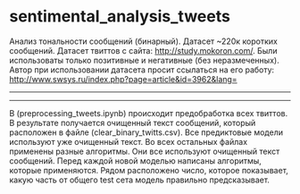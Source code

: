 # sentimental_analysis_tweets
Анализ тональности сообщений (бинарный). Датасет ~220к коротких сообщений.
Датасет твиттов с сайта: http://study.mokoron.com/.
Были использоваты только позитивные и негативные (без неразмеченных).
Автор при использовании датасета просит ссылаться на его работу: http://www.swsys.ru/index.php?page=article&id=3962&lang=
_________________________________________________________________________________________________________________________

_________________________________________________________________________________________________________________________
В (preprocessing_tweets.ipynb) происходит предобработка всех твиттов. В результате получается очищенный текст сообщений, который расположен в файле (clear_binary_twitts.csv). Все предиктовые модели используют уже очищенный текст.
Во всех остальных файлах применены разные алгоритмы. Они все используют очищенный текст сообщений. Перед каждой новой моделью написаны алгоритмы, которые применяются. Рядом расположено число, которое показывает, какую часть от общего test сета модель правильно предсказывает.
